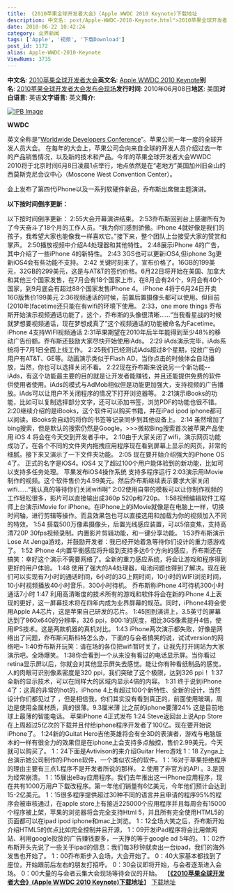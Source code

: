 ```yaml
---
title: 《2010苹果全球开发者大会》(Apple WWDC 2010 Keynote)下载地址
description: 中文名: post/Apple-WWDC-2010-Keynote.html">2010苹果全球开发者大会英文名: post/Apple-WWDC-2010-Keynote.html">AppleWWDC2010Keynote别名: post/Apple-WWDC-2010-Keynote.html">2010苹果全球开发者大会发布会现场发行时间: 2010年06月08日地区: 美国对白语言: 英语文字语言: 英文
date: 2010-06-22 10:42:24
category: 业界新闻
tags: ['Apple', '视频', '下载Download']
post_id: 1172
alias: Apple-WWDC-2010-Keynote
ViewNums: 3735
---
```

**中文名**: [2010苹果全球开发者大会](/blog/apple-wwdc-2010-keynote)**英文名**: [Apple WWDC 2010 Keynote](/blog/apple-wwdc-2010-keynote)**别名**: [2010苹果全球开发者大会发布会现场](/blog/apple-wwdc-2010-keynote)**发行时间**: 2010年06月08日**地区**: 美国**对白语言**: 英语**文字语言**: 英文**简介**:

[![IPB Image](http://image-7.verycd.com/1905d2a7c8cdd76673f7914facb7d93f272076(600x)/thumb.jpg)](/blog/apple-wwdc-2010-keynote)

**WWDC**

英文全称是“[Worldwide Developers Conference](/blog/apple-wwdc-2010-keynote)”。苹果公司一年一度的全球开发人员大会。 在每年的大会上，苹果公司会向来自全球的开发人员介绍过去一年的产品销售情况，以及新的技术和产品。今年的苹果全球开发者大会WWDC 2010将于北京时间6月8日凌晨1点举行，地点依然是在“老地方”美国加州旧金山的西莫斯克尼会议中心（Moscone West Convention Center）。

会上发布了第四代iPhone以及一系列软硬件新品，乔布斯出席做主题演讲。

**以下按时间倒序更新：**

以下按时间倒序更新：
2:55大会开幕演讲结束。
2:53乔布斯回到台上感谢所有为了今天奋斗了18个月的工作人员。“我为你们感到骄傲。iPhone 4就好像是我们的孩子，我希望大家也能像我一样喜欢它。”接下来，整个团队上台接受大家的赞赏和掌声。
2:50播放视频中介绍A4处理器和其他特性。
2:48展示iPhone 4的广告，其中介绍了一些iPhone 4的新特性。
2:43 3GS也可以更新iOS4,但iphone 3g更新iOS4会有些功能不支持。
2:42 关键时刻来了，宣布价格了。16GB的199美元，32GB的299美元，这是与AT&T的签约价格。6月22日将开始在美国、加拿大和其他三个国家发售，在7月会有18个国家上市，在8月会有24个，9月会有40个国家，到9月底会有超过88个国家发售iPhone 4。
iPhone 4将于6月24日开卖 16G版售价199美元
2:36视频通话的时候，前置后置摄像头都可以使用。但目前(2010年)facetime还只能在有wifi的环境下使用。
2:33，one more things 乔布斯开始演示视频通话功能了，这个，乔布斯的头像很清晰……“当我看星战的时候就梦想要视频通话，现在梦想成真了”这个视频通话的功能被命名为Facetime。
iPhone 4支持WIFI视频通话
2:31苹果期望在2010年后半年能得到至少48%的移动广告份额。乔布斯还鼓励大家尽快开始使用iAds。
2:29 iAds演示完毕，iAds系统将于7月1日全面上线工作。
2:25我们已经测试iAds超过8个星期，投放广告的用户有AT&T、GE等。动画演示类似于Flash AD，当你点击的时候体会自动播放，当然，你也可以选择关闭不看。
2:22现在乔布斯来说说另一个新功能--iAds，有这个功能最主要的目的就是让开发者能赚钱，并且还能提供免费的软件供使用者使用。iAds的模式与AdMob相似但是功能更加强大，支持视频的广告播放。iAds可以让用户不关闭程序的情况下打开浏览器等。
2:21演示iBooks的功能，比如可以复制选择部分文字，还可以添加书签，浏览PDF的功能也很不错。
2:20继续介绍的是iBooks，这个软件可以购买书籍，并在iPad ipod iphone都可以阅读。iBooks会自动的将你的书签等记录同步到其他设备上。
2:14 虽然增加了bing搜索，但是默认的搜索仍然是Google。>>>微软Bing搜索首次被苹果产品使用
iOS 4 将会在今天交到开发者手中。
2:10由于大家关闭了wifi，演示网页功能成功了。在各个不同的文件夹内拖拽应用程序现在看到屏幕上显示的网页，非常的细腻。接下来又演示了一下文件夹功能。
2:05 现在要开始介绍强大的iPhone OS 4了。 正式的名字是iOS4。iOS4 又了超过100个用户能体验到的新功能，比如可以支持多任务处理。
苹果发布iOS4操作系统 支持多程序运行
2:03演示用iMovie制作的视频。这个软件售价为4.99美元。然后乔布斯继续表示要求大家关闭wifi……“我认真的等待你们关闭wifi啊”
2:02使用自带的模板可以让你制作视频的工作轻松很多，影片可以直接输出成360p 520p和720p。
1:58视频编辑软件工程师上台演示iMovie for iPhone。在iPhone上的iMovie就像是在电脑上一样，切换时间轴，进行剪辑等操作。而且效果包也可以直接选用和加载为你的视频加入不同的特效。
1:54 搭载500万像素摄像头，后置光线感应装置，可以5倍变焦，支持高清720P 30fps视频录制。内置影片剪辑功能，和一键分享功能。
1:53乔布斯演示Lose At Jenga游戏，并鼓励开发者：我已经开始着急等待你们设计的重力感游戏了。
1:52 iPhone 4内置平衡感应将升级到支持多达6个方向的感应，乔布斯还在搞笑：幸好这个演示不需要网络了。全新的重力感应系统，将会让游戏和程序得到更好的用户体验。
1:48 使用了强大的A4处理器，电池问题也得到了解决。现在我们可以实现有7小时的通话时间，6小时的3G上网时间，10小时的WIFI浏览时间，10小时视频播放40小时音乐，300小时待机。
乔布斯称iPhone 4可待机300小时 通话7小时
1:47 利用高清晰度的技术所有的游戏和软件将会在新的iPhone 4上表现的更好，这一屏幕技术将在四年内成为业界屏幕的规范。同时，iPhone4将会使用Apple A4芯片，这是苹果自己研发的芯片。
1:45回到演讲上，3.5英寸的屏幕达到了960x640的分辨率，326 ppi，800:1的灰度，相比3GS像素提升4倍，使用IPS技术。这是两款机器的真机对比。
1:43 iPhone两次演示都失败，好像是网络出了问题，乔布斯问斯科特怎么办，下面的与会者搞笑的说，试试version的网络吧~
1:40乔布斯开玩笑：请在场的各位把wifi暂时关了，让我先打开网站为大家演示吧。全场爆笑。
1:38你会看到一个从来没有看过的电话显示屏。当你看过retina显示屏以后，你就会对其他显示屏失去感觉。能让你有种看纸制品的感觉。人的肉眼可识别像素密度是320 ppi，我们突破了这个极限，达到326 ppi！
1:37全新的显示技术，可以在同样大的区域内显示4倍的内容。
1:31 终于说到iPhone 4了：这真的非常的hot的，iPhone 4上有超过100个新特性、全新的设计，当然设计你们都见过了 ，但是相信我，你们其实没有看到真正的，前面使用玻璃，周边是使用金属材质，真的很薄。9.3厘米薄 比之前的iphone要薄24% 这是目前地球上最薄的智能电话。
苹果iPhone 4正式发布
1:24 Steve返回台上说App Store在上周超过5亿次的下载并且付给iphone程序开发者了100亿。现在要开始说iPhone了。
1:24新的Guitat Hero吉他英雄将会有全3D的表演者，游戏与电脑版本的一样有很全力的效果但是在iphone上会支持多点触控，售价2.99美元，今天就可以购买了。
1：24下面是Avtivison的来介绍Guitar Hero游戏
1：18 Zynga上台演示她公司制作的iPhone软件，一个类似农场的软件。
1：16对于苹果拒绝程序的理由主要有三点1.程序不是开发者所说的那样。 2.使用了非官方的API 。3.是因为经常崩溃。
1：15展出eBay应用程序。我们去年推出这一iPhone应用程序，现在共有1000万用户下载改程序。第一年他们销量有6亿美元，今年他们预计会达到15-2亿美元。
1：15很多程序提供超过30种不同的语言并且申请的程序95%的程序会被审核通过，在apple store上有接近225000个应用程序并且每周会有15000个程序被上架，苹果的浏览器将会完全支持Html 5，并且所有完全使用HTML5的页面都可以在ipad ipod iphone和mac上浏览。
1：12全场大笑之后，乔布斯开始介绍HTML5的优点比如完全控制并且开源，
1：09开发iPad程序将会比用做网站、利用google投放的广告赚钱要多，一天挣的等于google ad 5年的。
1：02乔布斯开头先说了一些关于ipad的信息：我们每3秒钟就卖出一台ipad，我们的海外发售也开始了。
1：00乔布斯步入会场，大会开始了。
0：40大家基本都找到了座位，开始跟前后左右的朋友打招呼。
0：30会议即将开始，与会者逐渐进入会场。
0：00大量的与会者云集大会现场等待会议的开始。
 【[**《2010苹果全球开发者大会》(Apple WWDC 2010 Keynote)下载地址**](/blog/apple-wwdc-2010-keynote)】
[下载地址](download.asp?id=450)